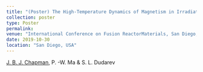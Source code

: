 ```yaml
---
title: "(Poster) The High-Temperature Dynamics of Magnetism in Irradiated FeCr Alloys"
collection: poster
type: Poster
permalink: 
venue: "International Conference on Fusion ReactorMaterials, San Diego, USA"
date: 2019-10-30
location: "San Diego, USA"
---
```


<u>J. B. J. Chapman</u>, P. -W. Ma & S. L. Dudarev
